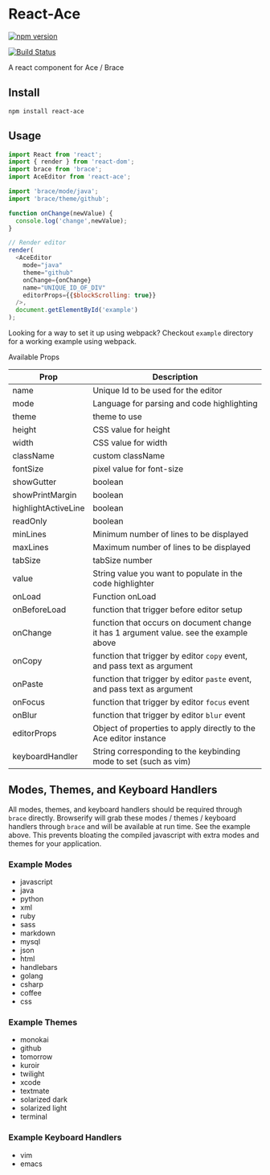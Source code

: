 # React-Ace

[![npm version](https://badge.fury.io/js/react-ace.svg)](http://badge.fury.io/js/react-ace)

[![Build Status](https://travis-ci.org/securingsincity/react-ace.svg)](https://travis-ci.org/securingsincity/react-ace)

A react component for Ace / Brace

## Install

`npm install react-ace`

## Usage

```javascript
import React from 'react';
import { render } from 'react-dom';
import brace from 'brace';
import AceEditor from 'react-ace';

import 'brace/mode/java';
import 'brace/theme/github';

function onChange(newValue) {
  console.log('change',newValue);
}

// Render editor
render(
  <AceEditor
    mode="java"
    theme="github"
    onChange={onChange}
    name="UNIQUE_ID_OF_DIV"
    editorProps={{$blockScrolling: true}}
  />,
  document.getElementById('example')
);
```

Looking for a way to set it up using webpack? Checkout `example` directory for a working example using webpack.


Available Props

|Prop|Description|
|-----|----------|
|name| Unique Id to be used for the editor|
|mode| Language for parsing and code highlighting|
|theme| theme to use|
|height| CSS value for height|
|width| CSS value for width|
|className|custom className|
|fontSize| pixel value for font-size|
|showGutter| boolean|
|showPrintMargin| boolean|
|highlightActiveLine| boolean|
|readOnly| boolean|
|minLines| Minimum number of lines to be displayed|
|maxLines| Maximum number of lines to be displayed|
|tabSize| tabSize number|
|value | String value you want to populate in the code highlighter|
|onLoad| Function onLoad|
|onBeforeLoad| function that trigger before editor setup|
|onChange| function that occurs on document change it has 1 argument value. see the example above|
|onCopy| function that trigger by editor `copy` event, and pass text as argument|
|onPaste| function that trigger by editor `paste` event, and pass text as argument|
|onFocus| function that trigger by editor `focus` event|
|onBlur| function that trigger by editor `blur` event|
|editorProps| Object of properties to apply directly to the Ace editor instance|
|keyboardHandler| String corresponding to the keybinding mode to set (such as vim)|


## Modes, Themes, and Keyboard Handlers

All modes, themes, and keyboard handlers should be required through ```brace``` directly.  Browserify will grab these modes / themes / keyboard handlers through ```brace``` and will be available at run time.  See the example above.  This prevents bloating the compiled javascript with extra modes and themes for your application.

### Example Modes

* javascript
* java
* python
* xml
* ruby
* sass
* markdown
* mysql
* json
* html
* handlebars
* golang
* csharp
* coffee
* css

### Example Themes

* monokai
* github
* tomorrow
* kuroir
* twilight
* xcode
* textmate
* solarized dark
* solarized light
* terminal

### Example Keyboard Handlers

* vim
* emacs
